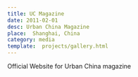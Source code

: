 ```yaml
---
title: UC Magazine
date: 2011-02-01
desc: Urban China Magazine
place:  Shanghai, China
category: media
template:  projects/gallery.html
---
```


Official Website for Urban China magazine
